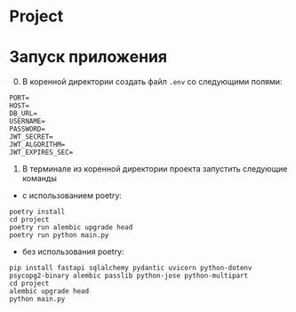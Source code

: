 # Project

# Запуск приложения

0. В коренной директории создать файл `.env` со следующими полями:

```
PORT=
HOST=
DB_URL=
USERNAME=
PASSWORD=
JWT_SECRET=
JWT_ALGORITHM=
JWT_EXPIRES_SEC=
```

1. В терминале из коренной директории проекта запустить следующие команды

- с использованием poetry:

```
poetry install
cd project
poetry run alembic upgrade head
poetry run python main.py
```

- без использования poetry:

```
pip install fastapi sqlalchemy pydantic uvicorn python-dotenv psycopg2-binary alembic passlib python-jose python-multipart
cd project
alembic upgrade head
python main.py
```
